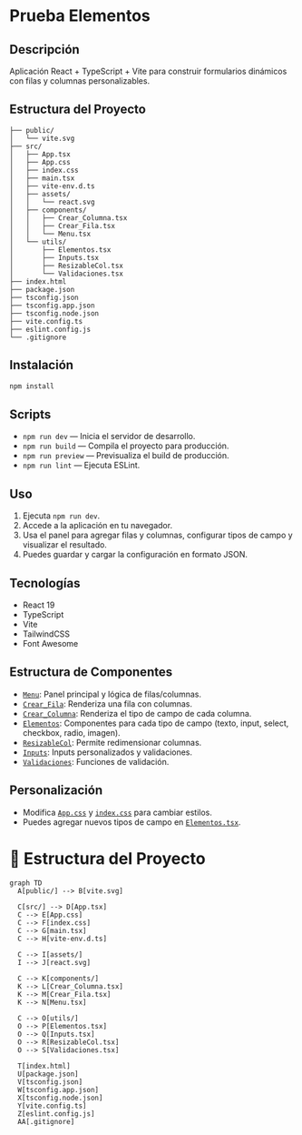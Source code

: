# Prueba Elementos

## Descripción

Aplicación React + TypeScript + Vite para construir formularios dinámicos con filas y columnas personalizables.

## Estructura del Proyecto

```
├── public/
│   └── vite.svg
├── src/
│   ├── App.tsx
│   ├── App.css
│   ├── index.css
│   ├── main.tsx
│   ├── vite-env.d.ts
│   ├── assets/
│   │   └── react.svg
│   ├── components/
│   │   ├── Crear_Columna.tsx
│   │   ├── Crear_Fila.tsx
│   │   └── Menu.tsx
│   └── utils/
│       ├── Elementos.tsx
│       ├── Inputs.tsx
│       ├── ResizableCol.tsx
│       └── Validaciones.tsx
├── index.html
├── package.json
├── tsconfig.json
├── tsconfig.app.json
├── tsconfig.node.json
├── vite.config.ts
├── eslint.config.js
└── .gitignore
```

## Instalación

```sh
npm install
```

## Scripts

- `npm run dev` — Inicia el servidor de desarrollo.
- `npm run build` — Compila el proyecto para producción.
- `npm run preview` — Previsualiza el build de producción.
- `npm run lint` — Ejecuta ESLint.

## Uso

1. Ejecuta `npm run dev`.
2. Accede a la aplicación en tu navegador.
3. Usa el panel para agregar filas y columnas, configurar tipos de campo y visualizar el resultado.
4. Puedes guardar y cargar la configuración en formato JSON.

## Tecnologías

- React 19
- TypeScript
- Vite
- TailwindCSS
- Font Awesome

## Estructura de Componentes

- [`Menu`](src/components/Menu.tsx): Panel principal y lógica de filas/columnas.
- [`Crear_Fila`](src/components/Crear_Fila.tsx): Renderiza una fila con columnas.
- [`Crear_Columna`](src/components/Crear_Columna.tsx): Renderiza el tipo de campo de cada columna.
- [`Elementos`](src/utils/Elementos.tsx): Componentes para cada tipo de campo (texto, input, select, checkbox, radio, imagen).
- [`ResizableCol`](src/utils/ResizableCol.tsx): Permite redimensionar columnas.
- [`Inputs`](src/utils/Inputs.tsx): Inputs personalizados y validaciones.
- [`Validaciones`](src/utils/Validaciones.tsx): Funciones de validación.

## Personalización

- Modifica [`App.css`](src/App.css) y [`index.css`](src/index.css) para cambiar estilos.
- Puedes agregar nuevos tipos de campo en [`Elementos.tsx`](src/utils/Elementos.tsx).

# 📂 Estructura del Proyecto

```mermaid
graph TD
  A[public/] --> B[vite.svg]

  C[src/] --> D[App.tsx]
  C --> E[App.css]
  C --> F[index.css]
  C --> G[main.tsx]
  C --> H[vite-env.d.ts]

  C --> I[assets/]
  I --> J[react.svg]

  C --> K[components/]
  K --> L[Crear_Columna.tsx]
  K --> M[Crear_Fila.tsx]
  K --> N[Menu.tsx]

  C --> O[utils/]
  O --> P[Elementos.tsx]
  O --> Q[Inputs.tsx]
  O --> R[ResizableCol.tsx]
  O --> S[Validaciones.tsx]

  T[index.html]
  U[package.json]
  V[tsconfig.json]
  W[tsconfig.app.json]
  X[tsconfig.node.json]
  Y[vite.config.ts]
  Z[eslint.config.js]
  AA[.gitignore]

```
